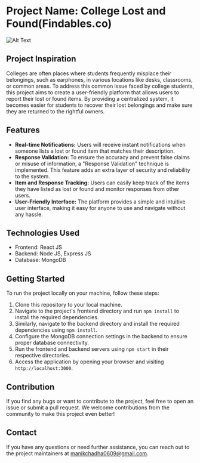 # Project Name: College Lost and Found(Findables.co)
![Alt Text](https://imgur.com/3RQZTzJ)
## Project Inspiration
Colleges are often places where students frequently misplace their belongings, such as earphones, in various locations like desks, classrooms, or common areas. To address this common issue faced by college students, this project aims to create a user-friendly platform that allows users to report their lost or found items. By providing a centralized system, it becomes easier for students to recover their lost belongings and make sure they are returned to the rightful owners.

## Features
- **Real-time Notifications:** Users will receive instant notifications when someone lists a lost or found item that matches their description.
- **Response Validation:** To ensure the accuracy and prevent false claims or misuse of information, a "Response Validation" technique is implemented. This feature adds an extra layer of security and reliability to the system.
- **Item and Response Tracking:** Users can easily keep track of the items they have listed as lost or found and monitor responses from other users.
- **User-Friendly Interface:** The platform provides a simple and intuitive user interface, making it easy for anyone to use and navigate without any hassle.

## Technologies Used
- Frontend: React JS
- Backend: Node JS, Express JS
- Database: MongoDB

## Getting Started
To run the project locally on your machine, follow these steps:

1. Clone this repository to your local machine.
2. Navigate to the project's frontend directory and run `npm install` to install the required dependencies.
3. Similarly, navigate to the backend directory and install the required dependencies using `npm install`.
4. Configure the MongoDB connection settings in the backend to ensure proper database connectivity.
5. Run the frontend and backend servers using `npm start` in their respective directories.
6. Access the application by opening your browser and visiting `http://localhost:3000`.

## Contribution
If you find any bugs or want to contribute to the project, feel free to open an issue or submit a pull request. We welcome contributions from the community to make this project even better!


## Contact
If you have any questions or need further assistance, you can reach out to the project maintainers at [manikchadha0609@gmail.com](mailto:manikchadha0609@gmail.com).
